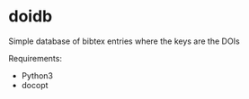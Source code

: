 # doidb
Simple database of bibtex entries where the keys are the DOIs

Requirements:

- Python3
- docopt
